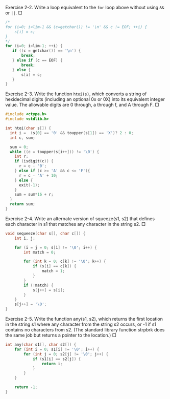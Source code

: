 Exercise 2-2. Write a loop equivalent to the ``for`` loop above without using ``&&`` or ``||``. &#9633;
```c
/*
for (i=0; i<lim-1 && (c=getchar()) != '\n' && c != EOF; ++i) {
    s[i] = c;
}
*/
for (i=0; i<lim-1; ++i) {
   if ((c = getchar()) == '\n') {
       break;
   } else if (c == EOF) {
       break;
   } else {
       s[i] = c;
   }
}
```

Exercise 2-3. Write the function ``htoi(s)``, which converts a string of hexidecimal digits (including an optional 0x or 0X) into its equivalent integer value. The allowable digits are 0 through, a through f, and A through F. &#9633;
```c
#include <ctype.h>
#include <stdlib.h>

int htoi(char s[]) {
  int i =  (s[0] == '0' && toupper(s[1]) == 'X')? 2 : 0;
  int c, sum;

  sum = 0;
  while ((c = toupper(s[i++])) != '\0') {
    int r;
    if (isdigit(c)) {
      r = c - '0';
    } else if (c >= 'A' && c <= 'F'){
      r = c - 'A' + 10;
    } else {
      exit(-1);
    }
    sum = sum*16 + r;
  }
  return sum;
}
```

Exercise 2-4. Write an alternate version of squeeze(s1, s2) that defines each character in s1 that matches any character in the string s2. &#9633;
```c
void sequeeze(char s[], char c[]) {
    int i, j;

    for (i = j = 0; s[i] != '\0'; i++) {
        int match = 0;

        for (int k = 0; c[k] != '\0'; k++) {
            if (s[i] == c[k]) {
                match = 1;
            }
        }
        if (!match) {
            s[j++] = s[i];
        }
    }
    s[j++] = '\0';
}
```

Exercise 2-5. Write the function any(s1, s2), which returns the first location in the string s1 where any character from the string s2 occurs, or -1 if s1 contains no characters from s2. (The standard library function strpbrk does the same job but returns a pointer to the location.) &#9633;
```c
int any(char s1[], char s2[]) {
    for (int i = 0; s1[i] != '\0'; i++) {
        for (int j = 0; s2[j] != '\0'; j++) {
            if (s1[i] == s2[j]) {
                return i;
            }
        }
    }

    return -1;
}
```
